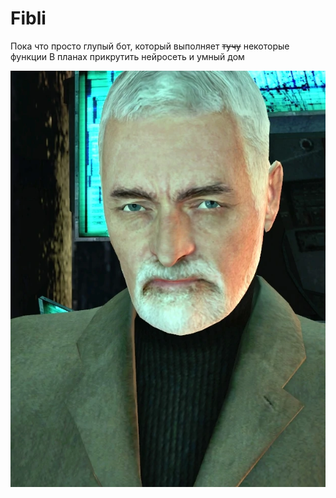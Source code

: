 # Fibli
Пока что просто глупый бот, который выполняет ~~тучу~~ некоторые функции
В планах прикрутить нейросеть и умный дом


![](https://github.com/ilyalyai/Fibli/blob/main/fibliData/Breen_upset.jpg)
